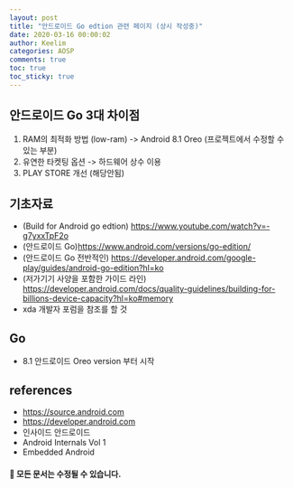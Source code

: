 ```yaml
---
layout: post
title: "안드로이드 Go edtion 관련 페이지 (상시 작성중)"
date: 2020-03-16 00:00:02
author: Keelim
categories: AOSP
comments: true
toc: true
toc_sticky: true
---
```


## 안드로이드 Go 3대 차이점

1. RAM의 최적화 방법 (low-ram) -> Android 8.1 Oreo (프로젝트에서 수정할 수 있는 부분)
2. 유연한 타켓팅 옵션 -> 하드웨어 상수 이용
3. PLAY STORE 개선 (해당안됨)

## 기초자료

- (Build for Android go edtion) <https://www.youtube.com/watch?v=-g7yxxTpF2o>
- (안드로이드 Go)<https://www.android.com/versions/go-edition/>
- (안드로이드 Go 전반적인) <https://developer.android.com/google-play/guides/android-go-edition?hl=ko>
- (저가기기 사양을 포함한 가이드 라인) <https://developer.android.com/docs/quality-guidelines/building-for-billions-device-capacity?hl=ko#memory>
- xda 개발자 포럼을 참조를 할 것

## Go

- 8.1 안드로이드 Oreo version 부터 시작

## references

- <https://source.android.com>
- <https://developer.android.com>
- 인사이드 안드로이드
- Android Internals Vol 1
- Embedded Android

#### 🧶 모든 문서는 수정될 수 있습니다.
